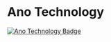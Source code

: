 # Ano Technology
[![Ano Technology Badge](https://realyellowdev.github.io/anotechnology/ano-technology.png)](https://github.com/realYellowDev/anotechnology/)
